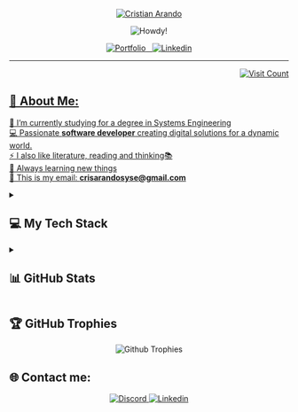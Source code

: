 <!-- name -->
<p align="center">
  <a href="https://github.com/iamcristian">
    <img title="Cristian Arando" src="https://user-images.githubusercontent.com/79182162/202782368-9c9c2fec-364a-4e8d-92be-4a182417b585.png" alt="Cristian Arando"/>
  </a>
</p>

<!-- (typing svg) page for effect -> https://git.io/typing-svg -->
<!-- all the images generates on the page -> https://img.shields.io/ -->
<p align="center">
    <img title="Howdy!" src="https://readme-typing-svg.demolab.com?font=Fira+Code&size=22&pause=1000&color=F75C7E&center=true&vCenter=true&width=840&height=40&lines=Howdy!+Welcome+👋;This is my README on github;Nice+to+meet+you!"/>
</p>

<!-- linkedin and portfolio -->
<p align="center">
  <a href="https://cristianarando.tech/">
    <img title="Portfolio" src="https://img.shields.io/badge/Portfolio-%23000000.svg?&style=for-the-badge"
  </a>&nbsp;&nbsp;
  <a href="https://www.linkedin.com/in/cristian-arando/">
    <img title="Linkedin" src="https://img.shields.io/badge/linkedin-%230077B5.svg?&style=for-the-badge&logo=linkedin&logoColor=white"
  </a>
</p>

---

<!-- link for create visit count -> https://visitcount.itsvg.in -->
<p align="right">
   <img title="Visit Count" src="https://visitcount.itsvg.in/api?id=iamcristian&label=Profile%20Views%20Count&color=0&icon=2&pretty=true">
<!--   <img title="Visit Count" src="https://komarev.com/ghpvc/?username=iamcristian&color=blue&label=Profile+Views+Count:&style=flat"> -->
</p>
  
<h2>💫 About Me:</h2>
    
🔭 I’m currently studying for a degree in Systems Engineering<br>
💻 Passionate **software developer** creating digital solutions for a dynamic world.<br>
⚡ I also like literature, reading and thinking📚<br>
📕 Always learning new things<br>
📧 This is my email: **crisarandosyse@gmail.com** <br>

<!-- Some badges are from https://github.com/Ileriayo/markdown-badges -->
<details> 
  <summary><h2>💻 My Tech Stack</h2></summary>

  <h3>👨‍💻 Languages Programming</h3>
  <p>
    <img title="JavaScript" src="https://img.shields.io/badge/JavaScript-323330?style=for-the-badge&logo=javascript&logoColor=F7DF1E">
    <img title="Java" src="https://img.shields.io/badge/java-%23ED8B00.svg?style=for-the-badge&logo=java&logoColor=white">
    <img title="Python" src="https://img.shields.io/badge/python-3670A0?style=for-the-badge&logo=python&logoColor=ffdd54">
    <img title="Typescript" src="https://img.shields.io/badge/typescript-%23007ACC.svg?style=for-the-badge&logo=typescript&logoColor=white">
    <img title="C" src="https://img.shields.io/badge/c-%2300599C.svg?style=for-the-badge&logo=c&logoColor=white">
<!--     <img title="C++" src="https://img.shields.io/badge/c++-%2300599C.svg?style=for-the-badge&logo=c%2B%2B&logoColor=white"> -->
  </p>
  
  <h3>👨‍💻 Frontend</h3>
  <p>
    <img title="HTML" src="https://img.shields.io/badge/HTML5-E34F26?style=for-the-badge&logo=html5&logoColor=white">
    <img title="CSS" src="https://img.shields.io/badge/CSS3-1572B6?style=for-the-badge&logo=css3&logoColor=white">
    <img title="React" src="https://img.shields.io/badge/react-%2320232a.svg?style=for-the-badge&logo=react&logoColor=%2361DAFB">
    <img title="Bootstrap" src="https://img.shields.io/badge/bootstrap-%23563D7C.svg?style=for-the-badge&logo=bootstrap&logoColor=white">
    <img title="TailwindCss" src="https://img.shields.io/badge/tailwindcss-%2338B2AC.svg?style=for-the-badge&logo=tailwind-css&logoColor=white">
<!--     <img title="NextJS" src="https://img.shields.io/badge/next%20js-000000?style=for-the-badge&logo=nextdotjs&logoColor=white"> -->
  </p>

  <h3>👨‍💻 Backend</h3>
  <p>
    <img title="Django" src="https://img.shields.io/badge/django-%23092E20.svg?style=for-the-badge&logo=django&logoColor=white">
    <img title="NodeJS" src="https://img.shields.io/badge/Node%20js-339933?style=for-the-badge&logo=nodedotjs&logoColor=white">
  </p>

  <h3>🗄️ Databases</h3>
  <p>
    <img title="PostgreSQL" src="https://img.shields.io/badge/postgresql-%2300f.svg?style=for-the-badge&logo=postgresql&logoColor=white">
<!--     <img title="Sql Server" src="https://img.shields.io/badge/SQL%20Server-CC2927?style=for-the-badge&logo=microsoft%20sql%20server&logoColor=white"> -->
    <img title="MongoDB" src="https://img.shields.io/badge/MongoDB-4EA94B?style=for-the-badge&logo=mongodb&logoColor=white">
    <img title="Firebase" src="https://img.shields.io/badge/Firebase-039BE5?style=for-the-badge&logo=Firebase&logoColor=white">
    <img title="SQLite" src="https://img.shields.io/badge/sqlite-%2307405e.svg?style=for-the-badge&logo=sqlite&logoColor=white">
  </p>

  <h3>💻 Software and Tools</h3>
  <p>
    <img title="VsCode" src="https://img.shields.io/badge/Visual%20Studio%20Code-0078d7.svg?style=for-the-badge&logo=visual-studio-code&logoColor=white">
    <img title="Pycharm" src="https://img.shields.io/badge/pycharm-143?style=for-the-badge&logo=pycharm&logoColor=black&color=black&labelColor=green">
    <img title="IntelliJ IDEA" src="https://img.shields.io/badge/IntelliJ%20IDEA-000000.svg?style=for-the-badge&logo=intellij-idea&logoColor=white">
    <img title="CLion" src="https://img.shields.io/badge/CLion-black?style=for-the-badge&logo=clion&logoColor=white">
    <img title="Neovim" src="https://img.shields.io/badge/NeoVim-%2357A143.svg?&style=for-the-badge&logo=neovim&logoColor=white">
    <img title="Jira" src="https://img.shields.io/badge/jira-%230A0FFF.svg?style=for-the-badge&logo=jira&logoColor=white">   
    <img title="Arch Linux" src="https://img.shields.io/badge/Arch%20Linux-1793D1?logo=arch-linux&logoColor=fff&style=for-the-badge">
    <img title="Kali Linux" src="https://img.shields.io/badge/Kali%20Linux-268BEE?style=for-the-badge&logo=kalilinux&logoColor=white">
    <img title="Figma" src="https://img.shields.io/badge/figma-%23F24E1E.svg?style=for-the-badge&logo=figma&logoColor=white">
  </p>
    
 <h3>🧪 Testing</h3>
  <p>
      <img title="Selenium" src="https://img.shields.io/badge/-selenium-%43B02A?style=for-the-badge&logo=selenium&logoColor=white">
      <img title="Jest" src="https://img.shields.io/badge/Jest-C21325?style=for-the-badge&logo=jest&logoColor=white">
      <img title="Junit5" src="https://img.shields.io/badge/Junit5-25A162?style=for-the-badge&logo=junit5&logoColor=white">
  </p>

</details>
    
<details> 
  <summary><h2>📊 GitHub Stats</h2></summary>
  
  <!-- source is https://github.com/denvercoder1/github-readme-streak-stats -->
  <p align="center">
  <a href="#">
  <img title="Current" width=45% src="https://github-readme-streak-stats.herokuapp.com/?user=iamcristian&theme=react&border=61dafb&hide_border=true" alt="iamcristian"/>
   </a>
  <a href="#">
  <!-- source https://github.com/anuraghazra/github-readme-stats -->
  <img title="Stats" width=45% src="https://github-readme-stats.vercel.app/api?username=iamcristian&show_icons=true&theme=react&hide_border=true"/>
  </a>  
  </p>
  
  <!-- source is https://github.com/anuraghazra/github-readme-stats -->
  <p align="center">
  <img title="Most Used Languages" width="60%" src="https://github-readme-stats.vercel.app/api/top-langs/?username=iamcristian&hide=less&title_color=61dafb&text_color=ffffff&icon_color=61dafb&bg_color=20232a&langs_count=8&layout=compact&hide_border=true"/>
  </p>
  
  <!-- source is https://github.com/Ashutosh00710/github-readme-activity-graph -->
  <img title="Contribution Graph" src="https://github-readme-activity-graph.vercel.app/graph?username=Ashutosh00710&&theme=react-dark&bg_color=20232a&hide_border=true" width="100%"/>

</details>

## 🏆 GitHub Trophies

<div align="center">
  <img title="Github Trophies" src="https://github-profile-trophy.vercel.app/?username=iamcristian&theme=radical&no-frame=false&no-bg=false&margin-w=4">
</div>
    
<!-- contact -->
## 🌐 Contact me:

<p align="center">
  <a href="https://discord.com/users/647595471975612432">
    <img alt="Discord" title="Discord" src="https://img.shields.io/badge/discord-%232596be.svg?&style=for-the-badge&logo=discord&logoColor=white"
  </a>
  <a href="https://www.linkedin.com/in/cristian-arando/">
    <img title="Linkedin" src="https://img.shields.io/badge/linkedin-%230077B5.svg?&style=for-the-badge&logo=linkedin&logoColor=white"
  </a>
</p>
